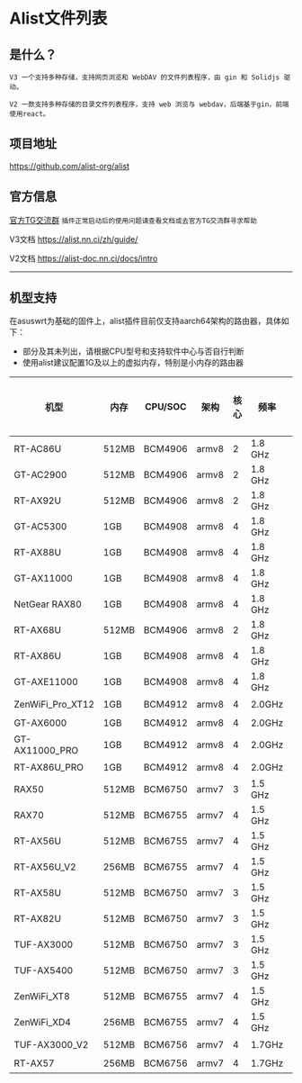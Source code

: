 # Alist文件列表

## 是什么？
`V3 一个支持多种存储，支持网页浏览和 WebDAV 的文件列表程序，由 gin 和 Solidjs 驱动。`

`V2 一款支持多种存储的目录文件列表程序，支持 web 浏览与 webdav，后端基于gin，前端使用react。`


## 项目地址
https://github.com/alist-org/alist

## 官方信息  

[官方TG交流群](https://t.me/alist_chat) `插件正常启动后的使用问题请查看文档或去官方TG交流群寻求帮助`

V3文档 https://alist.nn.ci/zh/guide/

V2文档 https://alist-doc.nn.ci/docs/intro

---

## 机型支持

在asuswrt为基础的固件上，alist插件目前仅支持aarch64架构的路由器，具体如下：

- 部分及其未列出，请根据CPU型号和支持软件中心与否自行判断
- 使用alist建议配置1G及以上的虚拟内存，特别是小内存的路由器

| 机型             | 内存  | CPU/SOC | 架构  | 核心 | 频率    | 插件支持 |
| ---------------- | ----- | ------- | ----- | ---- | ------- |--------|
| RT-AC86U         | 512MB | BCM4906 | armv8 | 2    | 1.8 GHz | ✔️     |
| GT-AC2900        | 512MB | BCM4906 | armv8 | 2    | 1.8 GHz | ✔️     |
| RT-AX92U         | 512MB | BCM4906 | armv8 | 2    | 1.8 GHz | ✔️     |
| GT-AC5300        | 1GB   | BCM4908 | armv8 | 4    | 1.8 GHz | ✔️     |
| RT-AX88U         | 1GB   | BCM4908 | armv8 | 4    | 1.8 GHz | ✔️     |
| GT-AX11000       | 1GB   | BCM4908 | armv8 | 4    | 1.8 GHz | ✔️     |
| NetGear RAX80    | 1GB   | BCM4908 | armv8 | 4    | 1.8 GHz | ✔️     |
| RT-AX68U         | 512MB | BCM4906 | armv8 | 2    | 1.8 GHz | ✔️     |
| RT-AX86U         | 1GB   | BCM4908 | armv8 | 4    | 1.8 GHz | ✔️     |
| GT-AXE11000      | 1GB   | BCM4908 | armv8 | 4    | 1.8 GHz | ✔️     |
| ZenWiFi_Pro_XT12 | 1GB   | BCM4912 | armv8 | 4    | 2.0GHz  | ✔️     |
| GT-AX6000        | 1GB   | BCM4912 | armv8 | 4    | 2.0GHz  | ✔️     |
| GT-AX11000_PRO   | 1GB   | BCM4912 | armv8 | 4    | 2.0GHz  | ✔️     |
| RT-AX86U_PRO     | 1GB   | BCM4912 | armv8 | 4    | 2.0GHz  | ✔️     |
| RAX50            | 512MB | BCM6750 | armv7 | 3    | 1.5 GHz | ✔️      |
| RAX70            | 512MB | BCM6755 | armv7 | 4    | 1.5 GHz | ✔️      |
| RT-AX56U         | 512MB | BCM6755 | armv7 | 4    | 1.5 GHz | ✔️      |
| RT-AX56U_V2      | 256MB | BCM6755 | armv7 | 4    | 1.5 GHz | ✔️      |
| RT-AX58U         | 512MB | BCM6750 | armv7 | 3    | 1.5 GHz | ✔️      |
| RT-AX82U         | 512MB | BCM6750 | armv7 | 3    | 1.5 GHz | ✔️      |
| TUF-AX3000       | 512MB | BCM6750 | armv7 | 3    | 1.5 GHz | ✔️      |
| TUF-AX5400       | 512MB | BCM6750 | armv7 | 3    | 1.5 GHz | ✔️      |
| ZenWiFi_XT8      | 512MB | BCM6755 | armv7 | 4    | 1.5 GHz | ✔️      |
| ZenWiFi_XD4      | 256MB | BCM6755 | armv7 | 4    | 1.5 GHz | ✔️      |
| TUF-AX3000_V2    | 512MB | BCM6756 | armv7 | 4    | 1.7GHz  | ✔️      |
| RT-AX57          | 256MB | BCM6756 | armv7 | 4    | 1.7GHz  | ✔️      |
